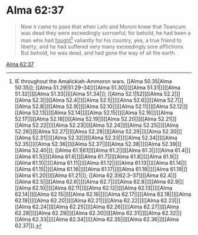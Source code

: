 # Alma 62:37

> Now it came to pass that when Lehi and Moroni knew that Teancum was dead they were exceedingly sorrowful; for behold, he had been a man who had <u>fought</u>[^a] valiantly for his country, yea, a true friend to liberty; and he had suffered very many exceedingly sore afflictions. But behold, he was dead, and had gone the way of all the earth.

[Alma 62:37](https://www.churchofjesuschrist.org/study/scriptures/bofm/alma/62?lang=eng&id=p37#p37)


[^a]: IE throughout the Amalickiah-Ammoron wars. [[Alma 50.35|Alma 50:35]]; [[Alma 51.29|51:29–34]][[Alma 51.30|]][[Alma 51.31|]][[Alma 51.32|]][[Alma 51.33|]][[Alma 51.34|]]; [[Alma 52.1|52]][[Alma 52.2|]][[Alma 52.3|]][[Alma 52.4|]][[Alma 52.5|]][[Alma 52.6|]][[Alma 52.7|]][[Alma 52.8|]][[Alma 52.9|]][[Alma 52.10|]][[Alma 52.11|]][[Alma 52.12|]][[Alma 52.13|]][[Alma 52.14|]][[Alma 52.15|]][[Alma 52.16|]][[Alma 52.17|]][[Alma 52.18|]][[Alma 52.19|]][[Alma 52.20|]][[Alma 52.21|]][[Alma 52.22|]][[Alma 52.23|]][[Alma 52.24|]][[Alma 52.25|]][[Alma 52.26|]][[Alma 52.27|]][[Alma 52.28|]][[Alma 52.29|]][[Alma 52.30|]][[Alma 52.31|]][[Alma 52.32|]][[Alma 52.33|]][[Alma 52.34|]][[Alma 52.35|]][[Alma 52.36|]][[Alma 52.37|]][[Alma 52.38|]][[Alma 52.39|]][[Alma 52.40|]]; [[Alma 61.1|61]][[Alma 61.2|]][[Alma 61.3|]][[Alma 61.4|]][[Alma 61.5|]][[Alma 61.6|]][[Alma 61.7|]][[Alma 61.8|]][[Alma 61.9|]][[Alma 61.10|]][[Alma 61.11|]][[Alma 61.12|]][[Alma 61.13|]][[Alma 61.14|]][[Alma 61.15|]][[Alma 61.16|]][[Alma 61.17|]][[Alma 61.18|]][[Alma 61.19|]][[Alma 61.20|]][[Alma 61.21|]]; [[Alma 62.3|62:3–37]][[Alma 62.4|]][[Alma 62.5|]][[Alma 62.6|]][[Alma 62.7|]][[Alma 62.8|]][[Alma 62.9|]][[Alma 62.10|]][[Alma 62.11|]][[Alma 62.12|]][[Alma 62.13|]][[Alma 62.14|]][[Alma 62.15|]][[Alma 62.16|]][[Alma 62.17|]][[Alma 62.18|]][[Alma 62.19|]][[Alma 62.20|]][[Alma 62.21|]][[Alma 62.22|]][[Alma 62.23|]][[Alma 62.24|]][[Alma 62.25|]][[Alma 62.26|]][[Alma 62.27|]][[Alma 62.28|]][[Alma 62.29|]][[Alma 62.30|]][[Alma 62.31|]][[Alma 62.32|]][[Alma 62.33|]][[Alma 62.34|]][[Alma 62.35|]][[Alma 62.36|]][[Alma 62.37|]].  
